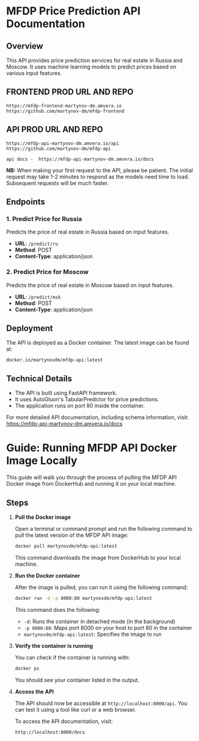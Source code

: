 # MFDP Price Prediction API Documentation

## Overview

This API provides price prediction services for real estate in Russia and Moscow. It uses machine learning models to predict prices based on various input features.

## FRONTEND PROD URL AND REPO

```
https://mfdp-frontend-martynov-dm.amvera.io
https://github.com/martynov-dm/mfdp-frontend
```

## API PROD URL AND REPO

```
https://mfdp-api-martynov-dm.amvera.io/api
https://github.com/martynov-dm/mfdp-api

api docs -  https://mfdp-api-martynov-dm.amvera.io/docs
```
**NB:** When making your first request to the API, please be patient. The initial request may take 1-2 minutes to respond as the models need time to load. Subsequent requests will be much faster.

## Endpoints

### 1. Predict Price for Russia

Predicts the price of real estate in Russia based on input features.

- **URL**: `/predict/ru`
- **Method**: POST
- **Content-Type**: application/json

### 2. Predict Price for Moscow

Predicts the price of real estate in Moscow based on input features.

- **URL**: `/predict/msk`
- **Method**: POST
- **Content-Type**: application/json

## Deployment

The API is deployed as a Docker container. The latest image can be found at:

```
docker.io/martynovdm/mfdp-api:latest
```

## Technical Details

- The API is built using FastAPI framework.
- It uses AutoGluon's TabularPredictor for price predictions.
- The application runs on port 80 inside the container.

For more detailed API documentation, including schema information, visit:
https://mfdp-api-martynov-dm.amvera.io/docs

# Guide: Running MFDP API Docker Image Locally

This guide will walk you through the process of pulling the MFDP API Docker image from DockerHub and running it on your local machine.

## Steps

1. **Pull the Docker image**

   Open a terminal or command prompt and run the following command to pull the latest version of the MFDP API image:

   ```bash
   docker pull martynovdm/mfdp-api:latest
   ```

   This command downloads the image from DockerHub to your local machine.

2. **Run the Docker container**

   After the image is pulled, you can run it using the following command:

   ```bash
   docker run -d -p 8000:80 martynovdm/mfdp-api:latest
   ```

   This command does the following:

   - `-d`: Runs the container in detached mode (in the background)
   - `-p 8000:80`: Maps port 8000 on your host to port 80 in the container
   - `martynovdm/mfdp-api:latest`: Specifies the image to run

3. **Verify the container is running**

   You can check if the container is running with:

   ```bash
   docker ps
   ```

   You should see your container listed in the output.

4. **Access the API**

   The API should now be accessible at `http://localhost:8000/api`. You can test it using a tool like curl or a web browser.

   To access the API documentation, visit:

   ```
   http://localhost:8000/docs
   ```
